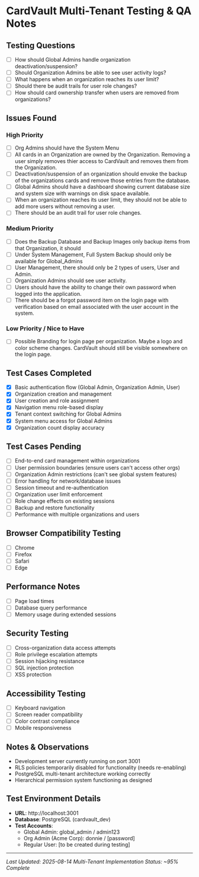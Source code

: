 # CardVault Multi-Tenant Testing & QA Notes

## Testing Questions
- [ ] How should Global Admins handle organization deactivation/suspension?
- [ ] Should Organization Admins be able to see user activity logs?
- [ ] What happens when an organization reaches its user limit?
- [ ] Should there be audit trails for user role changes?
- [ ] How should card ownership transfer when users are removed from organizations?

## Issues Found

### High Priority
- [ ] Org Admins should  have the System Menu
- [ ] All cards in an Organization are owned by the Organization.  Removing a user simply removes thier access to CardVault and removes them from the Organization.
- [ ] Deactivation/suspension of an organization should envoke the backup of the organizations cards and remove those entries from the database.
- [ ] Global Admins should have a dashboard showing current database size and system size with warnings on disk space available.
- [ ] When an organization reaches its user limit, they should not be able to add more users without removing a user.
- [ ] There should be an audit trail for user role changes.

### Medium Priority
- [ ] Does the Backup Database and Backup Images only backup items from that Organization, it should
- [ ] Under System Management, Full System Backup should only be available for Global_Admins
- [ ] User Management, there should only be 2 types of users, User and Admin.
- [ ] Organization Admins should see user activity.
- [ ] Users should have the ability to change their own password when logged into the application.
- [ ] There should be a forgot password item on the login page with verification based on email associated with the user account in the system.

### Low Priority / Nice to Have
- [ ] Possible Branding for login page per organization.  Maybe a logo and color scheme changes.  CardVault should still be visible somewhere on the login page.

## Test Cases Completed
- [x] Basic authentication flow (Global Admin, Organization Admin, User)
- [x] Organization creation and management
- [x] User creation and role assignment
- [x] Navigation menu role-based display
- [x] Tenant context switching for Global Admins
- [x] System menu access for Global Admins
- [x] Organization count display accuracy

## Test Cases Pending
- [ ] End-to-end card management within organizations
- [ ] User permission boundaries (ensure users can't access other orgs)
- [ ] Organization Admin restrictions (can't see global system features)
- [ ] Error handling for network/database issues
- [ ] Session timeout and re-authentication
- [ ] Organization user limit enforcement
- [ ] Role change effects on existing sessions
- [ ] Backup and restore functionality
- [ ] Performance with multiple organizations and users

## Browser Compatibility Testing
- [ ] Chrome
- [ ] Firefox
- [ ] Safari
- [ ] Edge

## Performance Notes
- [ ] Page load times
- [ ] Database query performance
- [ ] Memory usage during extended sessions

## Security Testing
- [ ] Cross-organization data access attempts
- [ ] Role privilege escalation attempts
- [ ] Session hijacking resistance
- [ ] SQL injection protection
- [ ] XSS protection

## Accessibility Testing
- [ ] Keyboard navigation
- [ ] Screen reader compatibility
- [ ] Color contrast compliance
- [ ] Mobile responsiveness

## Notes & Observations
- Development server currently running on port 3001
- RLS policies temporarily disabled for functionality (needs re-enabling)
- PostgreSQL multi-tenant architecture working correctly
- Hierarchical permission system functioning as designed

## Test Environment Details
- **URL**: http://localhost:3001
- **Database**: PostgreSQL (cardvault_dev)
- **Test Accounts**:
  - Global Admin: global_admin / admin123
  - Org Admin (Acme Corp): donnie / [password]
  - Regular User: [to be created during testing]

---
*Last Updated: 2025-08-14*
*Multi-Tenant Implementation Status: ~95% Complete*
